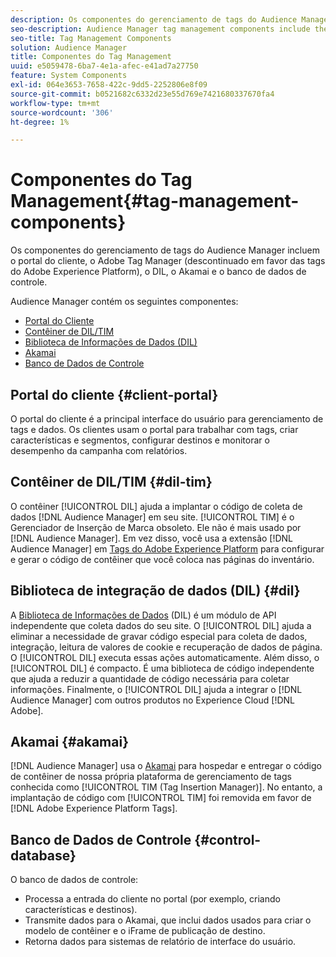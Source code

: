 ```yaml
---
description: Os componentes do gerenciamento de tags do Audience Manager incluem o portal do cliente, o Adobe Tag Manager (obsoleto em favor do Adobe Experience Platform Launch), o DIL, o Akamai e o banco de dados de controle.
seo-description: Audience Manager tag management components include the client portal, Adobe Tag Manager (deprecated in favor of Adobe Experience Platform Launch), DIL, Akamai, and the control database.
seo-title: Tag Management Components
solution: Audience Manager
title: Componentes do Tag Management
uuid: e5059478-6ba7-4e1a-afec-e41ad7a27750
feature: System Components
exl-id: 064e3653-7658-422c-9dd5-2252806e8f09
source-git-commit: b0521682c6332d23e55d769e7421680337670fa4
workflow-type: tm+mt
source-wordcount: '306'
ht-degree: 1%

---
```


# Componentes do Tag Management{#tag-management-components}

Os componentes do gerenciamento de tags do Audience Manager incluem o portal do cliente, o Adobe Tag Manager (descontinuado em favor das tags do Adobe Experience Platform), o DIL, o Akamai e o banco de dados de controle.

<!-- 

c_comptag.xml

 -->

Audience Manager contém os seguintes componentes:

* [Portal do Cliente](../../reference/system-components/components-tag-management.md#client-portal)
* [Contêiner de DIL/TIM](../../reference/system-components/components-tag-management.md#dil-tim)
* [Biblioteca de Informações de Dados (DIL)](../../reference/system-components/components-tag-management.md#dil)
* [Akamai](../../reference/system-components/components-tag-management.md#akamai)
* [Banco de Dados de Controle](../../reference/system-components/components-tag-management.md#control-database)

## Portal do cliente {#client-portal}

O portal do cliente é a principal interface do usuário para gerenciamento de tags e dados. Os clientes usam o portal para trabalhar com tags, criar características e segmentos, configurar destinos e monitorar o desempenho da campanha com relatórios.

## Contêiner de DIL/TIM {#dil-tim}

O contêiner [!UICONTROL DIL] ajuda a implantar o código de coleta de dados [!DNL Audience Manager] em seu site. [!UICONTROL TIM] é o Gerenciador de Inserção de Marca obsoleto. Ele não é mais usado por [!DNL Audience Manager]. Em vez disso, você usa a extensão [!DNL Audience Manager] em [Tags do Adobe Experience Platform](https://experienceleague.adobe.com/docs/experience-platform/tags/extensions/adobe/audience-manager/overview.html?lang=pt-BR) para configurar e gerar o código de contêiner que você coloca nas páginas do inventário.

## Biblioteca de integração de dados (DIL) {#dil}

A [Biblioteca de Informações de Dados](../../dil/dil-overview.md) (DIL) é um módulo de API independente que coleta dados do seu site. O [!UICONTROL DIL] ajuda a eliminar a necessidade de gravar código especial para coleta de dados, integração, leitura de valores de cookie e recuperação de dados de página. O [!UICONTROL DIL] executa essas ações automaticamente. Além disso, o [!UICONTROL DIL] é compacto. É uma biblioteca de código independente que ajuda a reduzir a quantidade de código necessária para coletar informações. Finalmente, o [!UICONTROL DIL] ajuda a integrar o [!DNL Audience Manager] com outros produtos no Experience Cloud [!DNL Adobe].

## Akamai {#akamai}

[!DNL Audience Manager] usa o [Akamai](https://www.akamai.com/us/en/about/) para hospedar e entregar o código de contêiner de nossa própria plataforma de gerenciamento de tags conhecida como [!UICONTROL TIM (Tag Insertion Manager)]. No entanto, a implantação de código com [!UICONTROL TIM] foi removida em favor de [!DNL Adobe Experience Platform Tags].

## Banco de Dados de Controle {#control-database}

O banco de dados de controle:

* Processa a entrada do cliente no portal (por exemplo, criando características e destinos).
* Transmite dados para o Akamai, que inclui dados usados para criar o modelo de contêiner e o iFrame de publicação de destino.
* Retorna dados para sistemas de relatório de interface do usuário.
